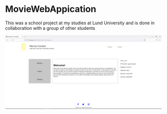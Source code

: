 # MovieWebAppication

This was a school project at my studies at Lund University and is done in collaboration with a group of other students


![this is image](https://github.com/bengtsson6/MovieWebAppication/blob/main/Images/ISPVT20-Home.PNG)
